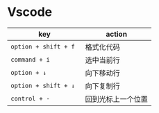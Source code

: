 # Vscode

key | action
-- | --
`option + shift + f	` | 格式化代码
`command + i` | 选中当前行
`option + ↓` | 向下移动行
`option + shift + ↓` | 向下复制行
`control + -` | 回到光标上一个位置